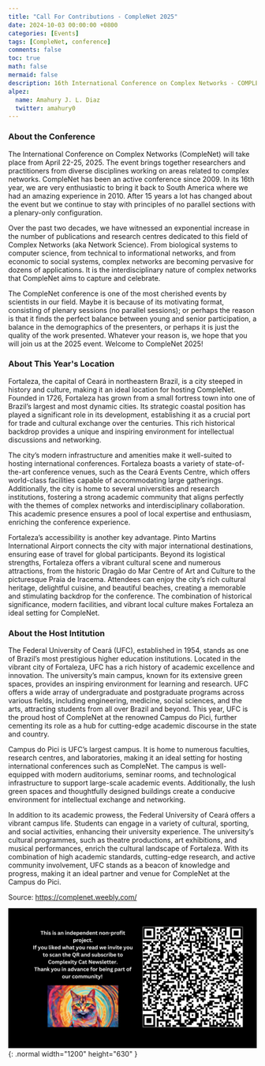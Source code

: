 ```yaml
---
title: "Call For Contributions - CompleNet 2025"
date: 2024-10-03 00:00:00 +0800
categories: [Events]
tags: [CompleNet, conference]
comments: false
toc: true
math: false
mermaid: false
description: 16th International Conference on Complex Networks - COMPLENET 2025 - April 22-25, 2025 - Federal University of Ceará, Fortaleza, Brazil
alpez:
  name: Amahury J. L. Diaz
  twitter: amahury0
---
```


### About the Conference

The International Conference on Complex Networks (CompleNet) will take place from April 22-25, 2025. The event brings together researchers and practitioners from diverse disciplines working on areas related to complex networks. CompleNet has been an active conference since 2009. In its 16th year, we are very enthusiastic to bring it back to South America where we had an amazing experience in 2010. After 15 years a lot has changed about the event but we continue to stay with principles of no parallel sections with a plenary-only configuration.

​Over the past two decades, we have witnessed an exponential increase in the number of publications and research centres dedicated to this field of Complex Networks (aka Network Science). From biological systems to computer science, from technical to informational networks, and from economic to social systems, complex networks are becoming pervasive for dozens of applications. It is the interdisciplinary nature of complex networks that CompleNet aims to capture and celebrate.​

The CompleNet conference is one of the most cherished events by scientists in our field. Maybe it is because of its motivating format, consisting of plenary sessions (no parallel sessions); or perhaps the reason is that it finds the perfect balance between young and senior participation, a balance in the demographics of the presenters, or perhaps it is just the quality of the work presented. Whatever your reason is, we hope that you will join us at the 2025 event. Welcome to CompleNet 2025!

### About This Year's Location

Fortaleza, the capital of Ceará in northeastern Brazil, is a city steeped in history and culture, making it an ideal location for hosting CompleNet. Founded in 1726, Fortaleza has grown from a small fortress town into one of Brazil’s largest and most dynamic cities. Its strategic coastal position has played a significant role in its development, establishing it as a crucial port for trade and cultural exchange over the centuries. This rich historical backdrop provides a unique and inspiring environment for intellectual discussions and networking.

The city’s modern infrastructure and amenities make it well-suited to hosting international conferences. Fortaleza boasts a variety of state-of-the-art conference venues, such as the Ceará Events Centre, which offers world-class facilities capable of accommodating large gatherings. Additionally, the city is home to several universities and research institutions, fostering a strong academic community that aligns perfectly with the themes of complex networks and interdisciplinary collaboration. This academic presence ensures a pool of local expertise and enthusiasm, enriching the conference experience.

Fortaleza’s accessibility is another key advantage. Pinto Martins International Airport connects the city with major international destinations, ensuring ease of travel for global participants. Beyond its logistical strengths, Fortaleza offers a vibrant cultural scene and numerous attractions, from the historic Dragão do Mar Centre of Art and Culture to the picturesque Praia de Iracema. Attendees can enjoy the city’s rich cultural heritage, delightful cuisine, and beautiful beaches, creating a memorable and stimulating backdrop for the conference. The combination of historical significance, modern facilities, and vibrant local culture makes Fortaleza an ideal setting for CompleNet.

### About the Host Intitution

The Federal University of Ceará (UFC), established in 1954, stands as one of Brazil’s most prestigious higher education institutions. Located in the vibrant city of Fortaleza, UFC has a rich history of academic excellence and innovation. The university’s main campus, known for its extensive green spaces, provides an inspiring environment for learning and research. UFC offers a wide array of undergraduate and postgraduate programs across various fields, including engineering, medicine, social sciences, and the arts, attracting students from all over Brazil and beyond. This year, UFC is the proud host of CompleNet at the renowned Campus do Pici, further cementing its role as a hub for cutting-edge academic discourse in the state and country.

Campus do Pici is UFC’s largest campus. It is home to numerous faculties, research centres, and laboratories, making it an ideal setting for hosting international conferences such as CompleNet. The campus is well-equipped with modern auditoriums, seminar rooms, and technological infrastructure to support large-scale academic events. Additionally, the lush green spaces and thoughtfully designed buildings create a conducive environment for intellectual exchange and networking.

In addition to its academic prowess, the Federal University of Ceará offers a vibrant campus life. Students can engage in a variety of cultural, sporting, and social activities, enhancing their university experience. The university’s cultural programmes, such as theatre productions, art exhibitions, and musical performances, enrich the cultural landscape of Fortaleza. With its combination of high academic standards, cutting-edge research, and active community involvement, UFC stands as a beacon of knowledge and progress, making it an ideal partner and venue for CompleNet at the Campus do Pici.

Source: https://complenet.weebly.com/

![Desktop View](/assets/img/fix/complexity-cat-newsletter.png){: .normal width="1200" height="630" }
